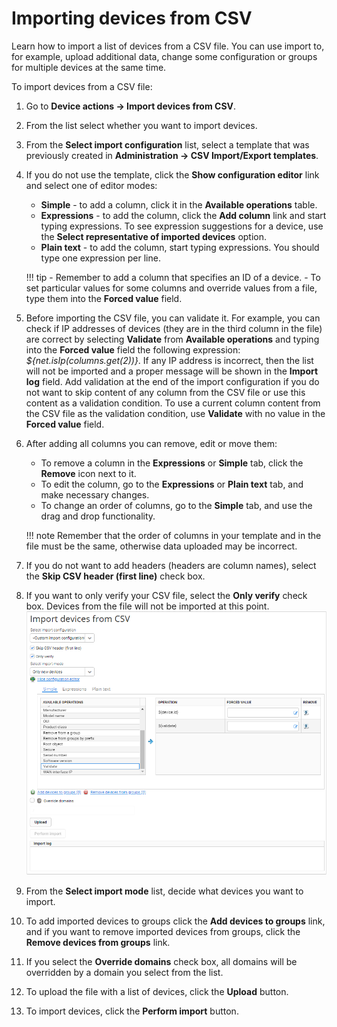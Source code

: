 # Importing devices from CSV

Learn how to import a list of devices from a CSV file. You can use import to, for example, upload additional data, change some configuration or groups for multiple devices at the same time.

To import devices from a CSV file:

1. Go to **Device actions -> Import devices from CSV**.
2. From the list select whether you want to import devices.
3. From the **Select import configuration** list, select a template that was previously created in **Administration -> CSV Import/Export templates**.
4. If you do not use the template, click the **Show configuration editor** link and select one of editor modes:
    - **Simple** - to add a column, click it in the **Available operations** table.
    - **Expressions** - to add the column, click the **Add column** link and start typing expressions. To see expression suggestions for a device, use the **Select representative of imported devices** option.
    - **Plain text** - to add the column, start typing expressions. You should type one expression per line.

    !!! tip
        - Remember to add a column that specifies an ID of a device.
        - To set particular values for some columns and override values from a file, type them into the **Forced value** field.

5. Before importing the CSV file, you can validate it. For example, you can check if IP addresses of devices (they are in the third column in the file) are correct by selecting **Validate** from **Available operations** and typing into the **Forced value** field the following expression: *${net.isIp(columns.get(2))}*.
   If any IP address is incorrect, then the list will not be imported and a proper message will be shown in the **Import log** field. Add validation at the end of the import configuration if you do not want to skip content of any column from the CSV file or use this content as a validation condition.
   To use a current column content from the CSV file as the validation condition, use **Validate** with no value in the **Forced value** field.
6. After adding all columns you can remove, edit or move them:
     - To remove a column in the **Expressions** or **Simple** tab, click the **Remove** icon next to it.
     - To edit the column, go to the **Expressions** or **Plain text** tab, and make necessary changes.
     - To change an order of columns, go to the **Simple** tab, and use the drag and drop functionality.

    !!! note
        Remember that the order of columns in your template and in the file must be the same, otherwise data uploaded may be incorrect.

7. If you do not want to add headers (headers are column names), select the **Skip CSV header (first line)** check box.
8. If you want to only verify your CSV file, select the **Only verify** check box. Devices from the file will not be imported at this point.
![Importing devices from CSV](images/DA_Importing_devices_from_CSV.png "Importing devices from CSV")
9. From the **Select import mode** list, decide what devices you want to import.
10. To add imported devices to groups click the **Add devices to groups** link, and if you want to remove imported devices from groups, click the **Remove devices from groups** link.
11. If you select the **Override domains** check box, all domains will be overridden by a domain you select from the list.
12. To upload the file with a list of devices, click the **Upload** button.
13. To import devices, click the **Perform import** button.
